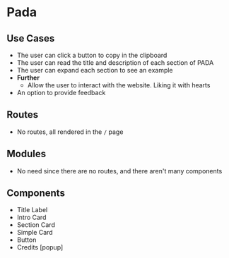 # Pada

## Use Cases

- The user can click a button to copy in the clipboard
- The user can read the title and description of each section of PADA
- The user can expand each section to see an example
- **Further**
  - Allow the user to interact with the website. Liking it with hearts
- An option to provide feedback

## Routes

- No routes, all rendered in the `/` page

## Modules

- No need since there are no routes, and there aren't many components

## Components

- Title Label
- Intro Card
- Section Card
- Simple Card
- Button
- Credits [popup]